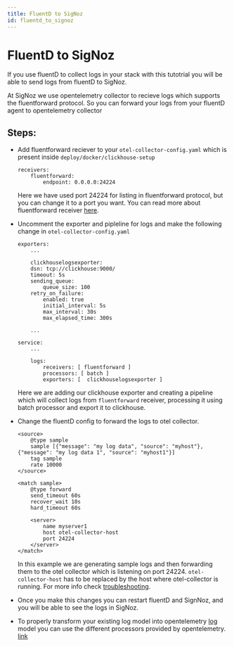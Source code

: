 ```yaml
---
title: FluentD to SigNoz
id: fluentd_to_signoz
---
```


# FluentD to SigNoz

If you use fluentD to collect logs in your stack with this tutotrial you will be able to send logs from fluentD to SigNoz.

At SigNoz we use opentelemetry collector to recieve logs which supports the fluentforward protocol. So you can forward your logs from your fluentD agent to opentelemetry collector

## Steps:
* Add fluentforward reciever to your `otel-collector-config.yaml` which is present inside `deploy/docker/clickhouse-setup`
    ```
    receivers:
        fluentforward:
            endpoint: 0.0.0.0:24224
    ```
    Here we have used port 24224 for listing in fluentforward protocol, but you can change it to a port you want.
    You can read more about fluentforward receiver [here](https://github.com/open-telemetry/opentelemetry-collector-contrib/tree/main/receiver/fluentforwardreceiver).

* Uncomment the exporter and pipleline for logs and make the following change in `otel-collector-config.yaml`
    ```
    exporters:
        ...
        
        clickhouselogsexporter:
        dsn: tcp://clickhouse:9000/
        timeout: 5s
        sending_queue:
            queue_size: 100
        retry_on_failure:
            enabled: true
            initial_interval: 5s
            max_interval: 30s
            max_elapsed_time: 300s
        
        ...

    service:
        ...

        logs:
            receivers: [ fluentforward ]
            processors: [ batch ]
            exporters: [  clickhouselogsexporter ]
    ```
    Here we are adding our clickhouse exporter and creating a pipeline which will collect logs from `fluentforward` receiver, processing it using batch processor and export it to clickhouse.

* Change the fluentD config to forward the logs to otel collector.
    ```
    <source>
        @type sample
        sample [{"message": "my log data", "source": "myhost"}, {"message": "my log data 1", "source": "myhost1"}]
        tag sample
        rate 10000
    </source>

    <match sample>
        @type forward
        send_timeout 60s
        recover_wait 10s
        hard_timeout 60s

        <server>
            name myserver1
            host otel-collector-host
            port 24224
        </server>
    </match>
    ```
    In this example we are generating sample logs and then forwarding them to the otel collector which is listening on  port 24224.
    `otel-collector-host` has to be replaced by the host where otel-collector is running. For more info check [troubleshooting](../install/troubleshooting.md#signoz-otel-collector-address-grid). 
*  Once you make this changes you can restart fluentD and SignNoz, and you will be able to see the logs in SigNoz.
*  To properly transform your existing log model into opentelemetry [log](https://github.com/open-telemetry/opentelemetry-specification/blob/main/specification/logs/data-model.md) model you can use the different processors provided by opentelemetry. [link](./logs.md#processors-available-for-processing-logs)